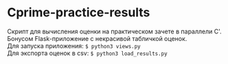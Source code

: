 # Cprime-practice-results
Скрипт для вычисления оценки на практическом зачете в параллели C'.  
Бонусом Flask-приложение с некрасивой табличкой оценок.  
Для запуска приложения: `$ python3 views.py`  
Для экспорта оценок в csv: `$ python3 load_results.py`
